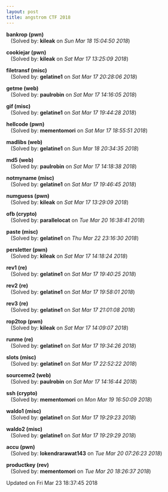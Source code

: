 ```yaml
---
layout: post
title: angstrom CTF 2018
---
```


<!--break-->

**bankrop (pwn)**  
&nbsp;&nbsp;&nbsp;(Solved by: **kileak** on _Sun Mar 18 15:04:50 2018_)  
  
**cookiejar (pwn)**  
&nbsp;&nbsp;&nbsp;(Solved by: **kileak** on _Sat Mar 17 13:25:09 2018_)  
  
**filetransf (misc)**  
&nbsp;&nbsp;&nbsp;(Solved by: **gelatine1** on _Sat Mar 17 20:28:06 2018_)  
  
**getme (web)**  
&nbsp;&nbsp;&nbsp;(Solved by: **paulrobin** on _Sat Mar 17 14:16:05 2018_)  
  
**gif (misc)**  
&nbsp;&nbsp;&nbsp;(Solved by: **gelatine1** on _Sat Mar 17 19:44:28 2018_)  
  
**hellcode (pwn)**  
&nbsp;&nbsp;&nbsp;(Solved by: **mementomori** on _Sat Mar 17 18:55:51 2018_)  
  
**madlibs (web)**  
&nbsp;&nbsp;&nbsp;(Solved by: **gelatine1** on _Sun Mar 18 20:34:35 2018_)  
  
**md5 (web)**  
&nbsp;&nbsp;&nbsp;(Solved by: **paulrobin** on _Sat Mar 17 14:18:38 2018_)  
  
**notmyname (misc)**  
&nbsp;&nbsp;&nbsp;(Solved by: **gelatine1** on _Sat Mar 17 19:46:45 2018_)  
  
**numguess (pwn)**  
&nbsp;&nbsp;&nbsp;(Solved by: **kileak** on _Sat Mar 17 13:29:09 2018_)  
  
**ofb (crypto)**  
&nbsp;&nbsp;&nbsp;(Solved by: **parallelocat** on _Tue Mar 20 16:38:41 2018_)  
  
**paste (misc)**  
&nbsp;&nbsp;&nbsp;(Solved by: **gelatine1** on _Thu Mar 22 23:16:30 2018_)  
  
**persletter (pwn)**  
&nbsp;&nbsp;&nbsp;(Solved by: **kileak** on _Sat Mar 17 14:18:24 2018_)  
  
**rev1 (re)**  
&nbsp;&nbsp;&nbsp;(Solved by: **gelatine1** on _Sat Mar 17 19:40:25 2018_)  
  
**rev2 (re)**  
&nbsp;&nbsp;&nbsp;(Solved by: **gelatine1** on _Sat Mar 17 19:58:01 2018_)  
  
**rev3 (re)**  
&nbsp;&nbsp;&nbsp;(Solved by: **gelatine1** on _Sat Mar 17 21:01:08 2018_)  
  
**rop2top (pwn)**  
&nbsp;&nbsp;&nbsp;(Solved by: **kileak** on _Sat Mar 17 14:09:07 2018_)  
  
**runme (re)**  
&nbsp;&nbsp;&nbsp;(Solved by: **gelatine1** on _Sat Mar 17 19:34:26 2018_)  
  
**slots (misc)**  
&nbsp;&nbsp;&nbsp;(Solved by: **gelatine1** on _Sat Mar 17 22:52:22 2018_)  
  
**sourceme2 (web)**  
&nbsp;&nbsp;&nbsp;(Solved by: **paulrobin** on _Sat Mar 17 14:16:44 2018_)  
  
**ssh (crypto)**  
&nbsp;&nbsp;&nbsp;(Solved by: **mementomori** on _Mon Mar 19 16:50:09 2018_)  
  
**waldo1 (misc)**  
&nbsp;&nbsp;&nbsp;(Solved by: **gelatine1** on _Sat Mar 17 19:29:23 2018_)  
  
**waldo2 (misc)**  
&nbsp;&nbsp;&nbsp;(Solved by: **gelatine1** on _Sat Mar 17 19:29:29 2018_)  
  
**accu (pwn)**  
&nbsp;&nbsp;&nbsp;(Solved by: **lokendrarawat143** on _Tue Mar 20 07:26:23 2018_)  
  
**productkey (rev)**  
&nbsp;&nbsp;&nbsp;(Solved by: **mementomori** on _Tue Mar 20 18:26:37 2018_)  
  


Updated on Fri Mar 23 18:37:45 2018
